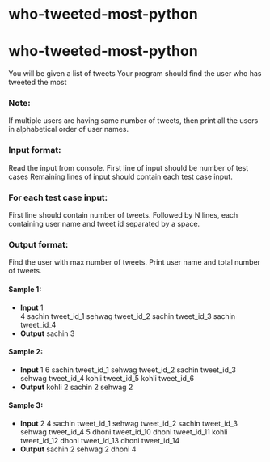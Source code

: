 # who-tweeted-most-python


# who-tweeted-most-python


You will be given a list of tweets
Your program should find the user who has tweeted the most

### Note:
If multiple users are having same number of tweets, then print all the users in alphabetical order of user names.

### Input format:
Read the input from console.
First line of input should be number of test cases
Remaining lines of input should contain each test case input. 

### For each test case input:
First line should contain number of tweets.
Followed by N lines, each containing user name and tweet id separated by a space.

### Output format:
Find the user with max number of tweets. Print user name and total number of tweets.


#### Sample 1:
* **Input** 
1 <br>
4
sachin tweet_id_1
sehwag tweet_id_2
sachin tweet_id_3
sachin tweet_id_4 
* **Output**
sachin 3


#### Sample 2:
* **Input** 
1
6
sachin tweet_id_1
sehwag tweet_id_2
sachin tweet_id_3
sehwag tweet_id_4
kohli tweet_id_5
kohli tweet_id_6
* **Output**
kohli 2
sachin 2
sehwag 2



#### Sample 3:
* **Input** 
2
4
sachin tweet_id_1
sehwag tweet_id_2
sachin tweet_id_3
sehwag tweet_id_4
5
dhoni tweet_id_10
dhoni tweet_id_11
kohli tweet_id_12
dhoni tweet_id_13
dhoni tweet_id_14
* **Output**
sachin 2
sehwag 2
dhoni 4





